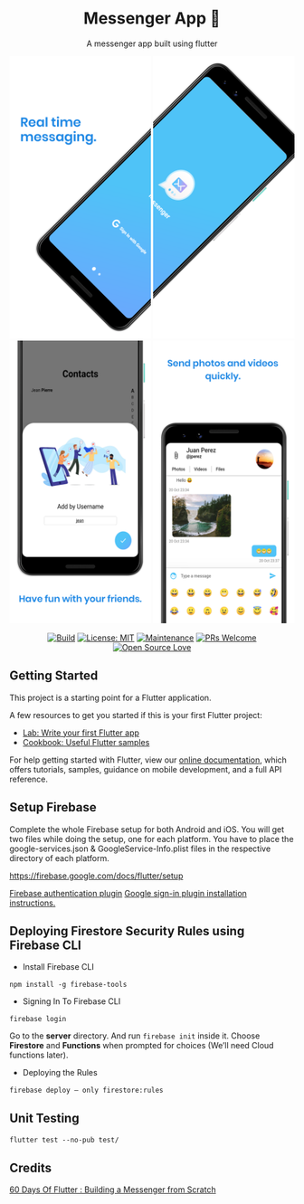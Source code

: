 <h1 align="center"> Messenger App 🤳</h1>
<p align="center">A messenger app built using flutter</p>

<p align="center">
    <img src="docs/1.png" height="500em"/>
    <img src="docs/2.png" height="500em"/>
    <img src="docs/3.png" height="500em"/>
    <img src="docs/4.png" height="500em"/>
</p>

<p align="center">
    <a href="https://travis-ci.com/vcjpierre/flutter-messenger"><img src="https://travis-ci.com/vcjpierre/flutter-messenger.svg?token=yECM8TuNxt87DoJ5PM49&branch=master" alt="Build"></a>
    <a href="https://opensource.org/licenses/MIT"><img src="https://img.shields.io/badge/License-MIT-yellow.svg" alt="License: MIT"></a>
    <a href="https://github.com/vcjpierre/flutter-messenger/graphs/commit-activity"><img src="https://img.shields.io/badge/Maintained%3F-yes-green.svg" alt="Maintenance"></a>
    <a href="#"><img src="https://img.shields.io/badge/PRs-welcome-brightgreen.svg?style=flat-square" alt="PRs Welcome"></a>
    <a href="#"><img src="https://badges.frapsoft.com/os/v1/open-source.svg?v=102" alt="Open Source Love"></a>
</p>

## Getting Started

This project is a starting point for a Flutter application.

A few resources to get you started if this is your first Flutter project:

- [Lab: Write your first Flutter app](https://flutter.dev/docs/get-started/codelab)
- [Cookbook: Useful Flutter samples](https://flutter.dev/docs/cookbook)

For help getting started with Flutter, view our
[online documentation](https://flutter.dev/docs), which offers tutorials,
samples, guidance on mobile development, and a full API reference.

## Setup Firebase

Complete the whole Firebase setup for both Android and iOS. You will get two files while doing the setup, one for each platform. You have to place the google-services.json & GoogleService-Info.plist files in the respective directory of each platform. 

https://firebase.google.com/docs/flutter/setup

[Firebase authentication plugin](https://pub.dev/packages/firebase_auth)
[Google sign-in plugin installation instructions.](https://pub.dev/packages/google_sign_in#-readme-tab-)

## Deploying Firestore Security Rules using Firebase CLI 

- Install Firebase CLI
```
npm install -g firebase-tools
```
- Signing In To Firebase CLI 
```
firebase login
```
Go to the **server** directory. And run `firebase init` inside it. Choose **Firestore** and **Functions** when prompted for choices (We’ll need Cloud functions later).

- Deploying the Rules
```
firebase deploy — only firestore:rules
```

## Unit Testing 

```
flutter test --no-pub test/
```

## Credits

[60 Days Of Flutter : Building a Messenger from Scratch](https://medium.com/@adityadroid/60-days-of-flutter-building-a-messenger-from-scratch-ab2c89e1fd0f)

